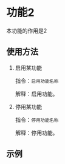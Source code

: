 # 功能2

本功能的作用是2

## 使用方法

1. 启用某功能

    指令：`启用功能名称`
    
    解释：启用功能。

2. 停用某功能

    指令：`停用功能名称`
    
    解释：停用功能。

## 示例

<Chat/>
